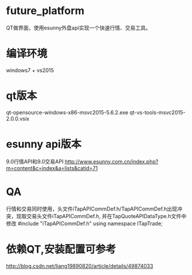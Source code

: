 # future_platform
QT做界面，使用esunny外盘api实现一个快速行情、交易工具。

# 编译环境
windows7 + vs2015

# qt版本
qt-opensource-windows-x86-msvc2015-5.6.2.exe
qt-vs-tools-msvc2015-2.0.0.vsix

# esunny api版本
9.0行情API和9.0交易API
http://www.esunny.com.cn/index.php?m=content&c=index&a=lists&catid=71

# QA
行情和交易同时使用，头文件iTapAPICommDef.h/TapAPICommDef.h出现冲突，现取交易头文件iTapAPICommDef.h,
并在TapQuoteAPIDataType.h文件中修改
#include "iTapAPICommDef.h"
using namespace ITapTrade;

# 依赖QT,安装配置可参考
http://blog.csdn.net/liang19890820/article/details/49874033

